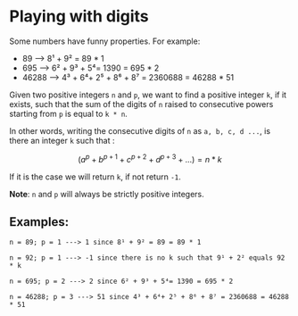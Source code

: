 # Playing with digits

Some numbers have funny properties. For example:

* 89 --> 8¹ + 9² = 89 * 1
* 695 --> 6² + 9³ + 5⁴= 1390 = 695 * 2
* 46288 --> 4³ + 6⁴+ 2⁵ + 8⁶ + 8⁷ = 2360688 = 46288 * 51

Given two positive integers `n` and `p`, we want to find a positive integer `k`, if it exists, such that the sum of the digits of `n` raised to consecutive powers starting from `p` is equal to `k * n`. 

In other words, writing the consecutive digits of `n` as `a, b, c, d ...`, is there an integer `k` such that :
```math
(a^p + b^{p + 1} + c^{p + 2} + d^{p + 3} + ...) = n * k
```

If it is the case we will return `k`, if not return `-1`.

**Note**: `n` and `p` will always be strictly positive integers.

## Examples:

```
n = 89; p = 1 ---> 1 since 8¹ + 9² = 89 = 89 * 1

n = 92; p = 1 ---> -1 since there is no k such that 9¹ + 2² equals 92 * k

n = 695; p = 2 ---> 2 since 6² + 9³ + 5⁴= 1390 = 695 * 2

n = 46288; p = 3 ---> 51 since 4³ + 6⁴+ 2⁵ + 8⁶ + 8⁷ = 2360688 = 46288 * 51
```

